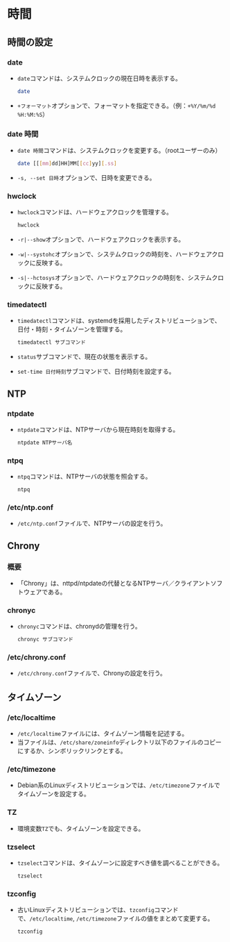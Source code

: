 # 時間

## 時間の設定

### date

- `date`コマンドは、システムクロックの現在日時を表示する。

  ```bash
  date
  ```

- `+フォーマット`オプションで、フォーマットを指定できる。（例：`+%Y/%m/%d %H:%M:%S`）

### date 時間

- `date 時間`コマンドは、システムクロックを変更する。（rootユーザーのみ）

  ```bash
  date [[[mm]dd]HH]MM[[cc]yy][.ss]
  ```

- `-s, --set 日時`オプションで、日時を変更できる。

### hwclock

- `hwclock`コマンドは、ハードウェアクロックを管理する。

  ```bash
  hwclock
  ```

- `-r|--show`オプションで、ハードウェアクロックを表示する。
- `-w|--systohc`オプションで、システムクロックの時刻を、ハードウェアクロックに反映する。
- `-s|--hctosys`オプションで、ハードウェアクロックの時刻を、システムクロックに反映する。

### timedatectl

- `timedatectl`コマンドは、systemdを採用したディストリビューションで、日付・時刻・タイムゾーンを管理する。

  ```bash
  timedatectl サブコマンド
  ```

- `status`サブコマンドで、現在の状態を表示する。
- `set-time 日付時刻`サブコマンドで、日付時刻を設定する。

## NTP

### ntpdate

- `ntpdate`コマンドは、NTPサーバから現在時刻を取得する。

  ```bash
  ntpdate NTPサーバ名
  ```

### ntpq

- `ntpq`コマンドは、NTPサーバの状態を照会する。

  ```bash
  ntpq
  ```

### /etc/ntp.conf

- `/etc/ntp.conf`ファイルで、NTPサーバの設定を行う。

## Chrony

### 概要

- 「Chrony」は、nttpd/ntpdateの代替となるNTPサーバ／クライアントソフトウェアである。

### chronyc

- `chronyc`コマンドは、chronydの管理を行う。

  ```bash
  chronyc サブコマンド
  ```

### /etc/chrony.conf

- `/etc/chrony.conf`ファイルで、Chronyの設定を行う。

## タイムゾーン

### /etc/localtime

- `/etc/localtime`ファイルには、タイムゾーン情報を記述する。
- 当ファイルは、`/etc/share/zoneinfo`ディレクトリ以下のファイルのコピーにするか、シンボリックリンクとする。

### /etc/timezone

- Debian系のLinuxディストリビューションでは、`/etc/timezone`ファイルでタイムゾーンを設定する。

### TZ

- 環境変数`TZ`でも、タイムゾーンを設定できる。

### tzselect

- `tzselect`コマンドは、タイムゾーンに設定すべき値を調べることができる。

  ```bash
  tzselect
  ```

### tzconfig

- 古いLinuxディストリビューションでは、`tzconfig`コマンドで、`/etc/localtime`, `/etc/timezone`ファイルの値をまとめて変更する。

  ```bash
  tzconfig
  ```
